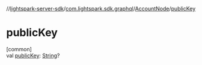 //[lightspark-server-sdk](../../../index.md)/[com.lightspark.sdk.graphql](../index.md)/[AccountNode](index.md)/[publicKey](public-key.md)

# publicKey

[common]\
val [publicKey](public-key.md): [String](https://kotlinlang.org/api/latest/jvm/stdlib/kotlin/-string/index.html)?

